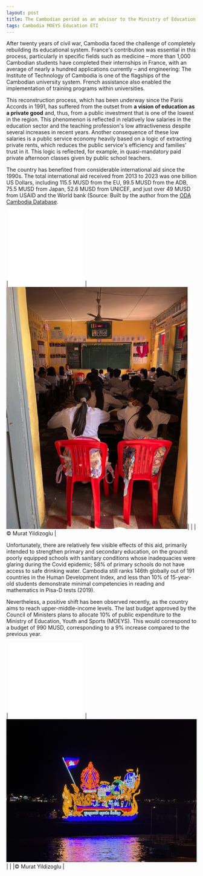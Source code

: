 ```yaml
---
layout: post
title: The Cambodian period as an advisor to the Ministry of Education, Youth, and Sports. Part 2 - The education conundrum
tags: Cambodia MOEYS Education ETI
---
```


After twenty years of civil war, Cambodia faced the challenge of completely rebuilding its educational system. France's contribution was essential in this process, particularly in specific fields such as medicine – more than 1,000 Cambodian students have completed their internships in France, with an average of nearly a hundred applications currently – and engineering: The Institute of Technology of Cambodia is one of the flagships of the Cambodian university system. French assistance also enabled the implementation of training programs within universities.

This reconstruction process, which has been underway since the Paris Accords in 1991, has suffered from the outset from **a vision of education as a private good** and, thus, from a public investment that is one of the lowest in the region. This phenomenon is reflected in relatively low salaries in the education sector and the teaching profession's low attractiveness despite several increases in recent years. Another consequence of these low salaries is a public service economy heavily based on a logic of extracting private rents, which reduces the public service's efficiency and families' trust in it. This logic is reflected, for example, in quasi-mandatory paid private afternoon classes given by public school teachers. 

The country has benefited from considerable international aid since the 1990s. The total international aid received from 2013 to 2023 was one billion US Dollars, including 115.5 MUSD from the EU, 99.5 MUSD from the ADB, 75.5 MUSD from Japan, 52.6 MUSD from UNICEF, and just over 49 MUSD from USAID and the World bank (Source: Built by the author from the [ODA Cambodia Database](http://oda.cdc.gov.kh).

|![](/images/filler.png) |![A classroom rather full](/images/classroom-bonded.jpg)|
| |© Murat Yildizoglu |

Unfortunately, there are relatively few visible effects of this aid, primarily intended to strengthen primary and secondary education, on the ground: poorly equipped schools with sanitary conditions whose inadequacies were glaring during the Covid epidemic; 58% of primary schools do not have access to safe drinking water. Cambodia still ranks 146th globally out of 191 countries in the Human Development Index, and less than 10% of 15-year-old students demonstrate minimal competencies in reading and mathematics in Pisa-D tests (2019).

Nevertheless, a positive shift has been observed recently, as the country aims to reach upper-middle-income levels. The last budget approved by the Council of Ministers plans to allocate 10% of public expenditure to the Ministry of Education, Youth and Sports (MOEYS). This would correspond to a budget of 990 MUSD, corresponding to a 9% increase compared to the previous year.

|![](/images/filler.png) |![MOEYS boat during the OM Tuk 2023](/images/boat-MOEYS.jpeg)|
| |© Murat Yildizoglu |




